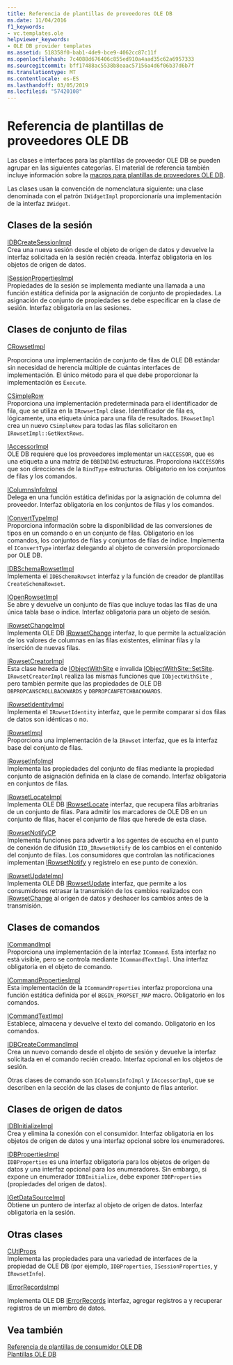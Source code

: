 ```yaml
---
title: Referencia de plantillas de proveedores OLE DB
ms.date: 11/04/2016
f1_keywords:
- vc.templates.ole
helpviewer_keywords:
- OLE DB provider templates
ms.assetid: 518358f0-bab1-4de9-bce9-4062cc87c11f
ms.openlocfilehash: 7c4088d676406c855ed910a4aad35c62a6957333
ms.sourcegitcommit: bff17488ac5538b8eaac57156a4d6f06b37d6b7f
ms.translationtype: MT
ms.contentlocale: es-ES
ms.lasthandoff: 03/05/2019
ms.locfileid: "57420108"
---
```

# <a name="ole-db-provider-templates-reference"></a>Referencia de plantillas de proveedores OLE DB

Las clases e interfaces para las plantillas de proveedor OLE DB se pueden agrupar en las siguientes categorías. El material de referencia también incluye información sobre la [macros para plantillas de proveedores OLE DB](../../data/oledb/macros-for-ole-db-provider-templates.md).

Las clases usan la convención de nomenclatura siguiente: una clase denominada con el patrón `IWidgetImpl` proporcionaría una implementación de la interfaz `IWidget`.

## <a name="session-classes"></a>Clases de la sesión

[IDBCreateSessionImpl](../../data/oledb/idbcreatesessionimpl-class.md)<br/>
Crea una nueva sesión desde el objeto de origen de datos y devuelve la interfaz solicitada en la sesión recién creada. Interfaz obligatoria en los objetos de origen de datos.

[ISessionPropertiesImpl](../../data/oledb/isessionpropertiesimpl-class.md)<br/>
Propiedades de la sesión se implementa mediante una llamada a una función estática definida por la asignación de conjunto de propiedades. La asignación de conjunto de propiedades se debe especificar en la clase de sesión. Interfaz obligatoria en las sesiones.

## <a name="rowset-classes"></a>Clases de conjunto de filas

[CRowsetImpl](../../data/oledb/crowsetimpl-class.md)

Proporciona una implementación de conjunto de filas de OLE DB estándar sin necesidad de herencia múltiple de cuántas interfaces de implementación. El único método para el que debe proporcionar la implementación es `Execute`.

[CSimpleRow](../../data/oledb/csimplerow-class.md)<br/>
Proporciona una implementación predeterminada para el identificador de fila, que se utiliza en la `IRowsetImpl` clase. Identificador de fila es, lógicamente, una etiqueta única para una fila de resultados. `IRowsetImpl` crea un nuevo `CSimpleRow` para todas las filas solicitaron en `IRowsetImpl::GetNextRows`.

[IAccessorImpl](../../data/oledb/iaccessorimpl-class.md)<br/>
OLE DB requiere que los proveedores implementar un `HACCESSOR`, que es una etiqueta a una matriz de `DBBINDING` estructuras. Proporciona `HACCESSOR`s que son direcciones de la `BindType` estructuras. Obligatorio en los conjuntos de filas y los comandos.

[IColumnsInfoImpl](../../data/oledb/icolumnsinfoimpl-class.md)<br/>
Delega en una función estática definidas por la asignación de columna del proveedor. Interfaz obligatoria en los conjuntos de filas y los comandos.

[IConvertTypeImpl](../../data/oledb/iconverttypeimpl-class.md)<br/>
Proporciona información sobre la disponibilidad de las conversiones de tipos en un comando o en un conjunto de filas. Obligatorio en los comandos, los conjuntos de filas y conjuntos de filas de índice. Implementa el `IConvertType` interfaz delegando al objeto de conversión proporcionado por OLE DB.

[IDBSchemaRowsetImpl](../../data/oledb/idbschemarowsetimpl-class.md)<br/>
Implementa el `IDBSchemaRowset` interfaz y la función de creador de plantillas `CreateSchemaRowset`.

[IOpenRowsetImpl](../../data/oledb/iopenrowsetimpl-class.md)<br/>
Se abre y devuelve un conjunto de filas que incluye todas las filas de una única tabla base o índice. Interfaz obligatoria para un objeto de sesión.

[IRowsetChangeImpl](../../data/oledb/irowsetchangeimpl-class.md)<br/>
Implementa OLE DB [IRowsetChange](/previous-versions/windows/desktop/ms715790(v=vs.85)) interfaz, lo que permite la actualización de los valores de columnas en las filas existentes, eliminar filas y la inserción de nuevas filas.

[IRowsetCreatorImpl](../../data/oledb/irowsetcreatorimpl-class.md)<br/>
Esta clase hereda de [IObjectWithSite](/windows/desktop/api/ocidl/nn-ocidl-iobjectwithsite) e invalida [IObjectWithSite::SetSite](/windows/desktop/api/ocidl/nf-ocidl-iobjectwithsite-setsite). `IRowsetCreatorImpl` realiza las mismas funciones que `IObjectWithSite` , pero también permite que las propiedades de OLE DB `DBPROPCANSCROLLBACKWARDS` y `DBPROPCANFETCHBACKWARDS`.

[IRowsetIdentityImpl](../../data/oledb/irowsetidentityimpl-class.md)<br/>
Implementa el `IRowsetIdentity` interfaz, que le permite comparar si dos filas de datos son idénticas o no.

[IRowsetImpl](../../data/oledb/irowsetimpl-class.md)<br/>
Proporciona una implementación de la `IRowset` interfaz, que es la interfaz base del conjunto de filas.

[IRowsetInfoImpl](../../data/oledb/irowsetinfoimpl-class.md)<br/>
Implementa las propiedades del conjunto de filas mediante la propiedad conjunto de asignación definida en la clase de comando. Interfaz obligatoria en conjuntos de filas.

[IRowsetLocateImpl](../../data/oledb/irowsetlocateimpl-class.md)<br/>
Implementa OLE DB [IRowsetLocate](/previous-versions/windows/desktop/ms721190(v=vs.85)) interfaz, que recupera filas arbitrarias de un conjunto de filas. Para admitir los marcadores de OLE DB en un conjunto de filas, hacer el conjunto de filas que herede de esta clase.

[IRowsetNotifyCP](../../data/oledb/irowsetnotifycp-class.md)<br/>
Implementa funciones para advertir a los agentes de escucha en el punto de conexión de difusión `IID_IRowsetNotify` de los cambios en el contenido del conjunto de filas. Los consumidores que controlan las notificaciones implementan [IRowsetNotify](/previous-versions/windows/desktop/ms712959(v=vs.85)) y regístrelo en ese punto de conexión.

[IRowsetUpdateImpl](../../data/oledb/irowsetupdateimpl-class.md)<br/>
Implementa OLE DB [IRowsetUpdate](/previous-versions/windows/desktop/ms714401(v=vs.85)) interfaz, que permite a los consumidores retrasar la transmisión de los cambios realizados con [IRowsetChange](/previous-versions/windows/desktop/ms715790(v=vs.85)) al origen de datos y deshacer los cambios antes de la transmisión.

## <a name="command-classes"></a>Clases de comandos

[ICommandImpl](../../data/oledb/icommandimpl-class.md)<br/>
Proporciona una implementación de la interfaz `ICommand`. Esta interfaz no está visible, pero se controla mediante `ICommandTextImpl`. Una interfaz obligatoria en el objeto de comando.

[ICommandPropertiesImpl](../../data/oledb/icommandpropertiesimpl-class.md)<br/>
Esta implementación de la `ICommandProperties` interfaz proporciona una función estática definida por el `BEGIN_PROPSET_MAP` macro. Obligatorio en los comandos.

[ICommandTextImpl](../../data/oledb/icommandtextimpl-class.md)<br/>
Establece, almacena y devuelve el texto del comando. Obligatorio en los comandos.

[IDBCreateCommandImpl](../../data/oledb/idbcreatecommandimpl-class.md)<br/>
Crea un nuevo comando desde el objeto de sesión y devuelve la interfaz solicitada en el comando recién creado. Interfaz opcional en los objetos de sesión.

Otras clases de comando son `IColumnsInfoImpl` y `IAccessorImpl`, que se describen en la sección de las clases de conjunto de filas anterior.

## <a name="data-source-classes"></a>Clases de origen de datos

[IDBInitializeImpl](../../data/oledb/idbinitializeimpl-class.md)<br/>
Crea y elimina la conexión con el consumidor. Interfaz obligatoria en los objetos de origen de datos y una interfaz opcional sobre los enumeradores.

[IDBPropertiesImpl](../../data/oledb/idbpropertiesimpl-class.md)<br/>
`IDBProperties` es una interfaz obligatoria para los objetos de origen de datos y una interfaz opcional para los enumeradores. Sin embargo, si expone un enumerador `IDBInitialize`, debe exponer `IDBProperties` (propiedades del origen de datos).

[IGetDataSourceImpl](../../data/oledb/igetdatasourceimpl-class.md)<br/>
Obtiene un puntero de interfaz al objeto de origen de datos. Interfaz obligatoria en la sesión.

## <a name="other-classes"></a>Otras clases

[CUtlProps](../../data/oledb/cutlprops-class.md)<br/>
Implementa las propiedades para una variedad de interfaces de la propiedad de OLE DB (por ejemplo, `IDBProperties`, `ISessionProperties`, y `IRowsetInfo`).

[IErrorRecordsImpl](../../data/oledb/ierrorrecordsimpl-class.md)

Implementa OLE DB [IErrorRecords](/previous-versions/windows/desktop/ms718112(v=vs.85)) interfaz, agregar registros a y recuperar registros de un miembro de datos.

## <a name="see-also"></a>Vea también

[Referencia de plantillas de consumidor OLE DB](../../data/oledb/ole-db-consumer-templates-reference.md)<br/>
[Plantillas OLE DB](../../data/oledb/ole-db-templates.md)